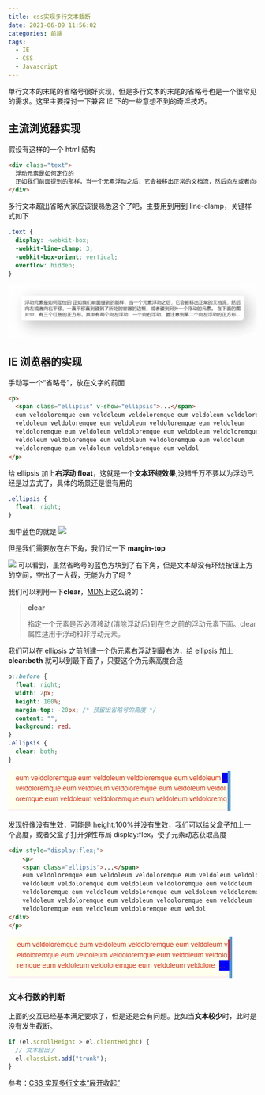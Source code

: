 ```yaml
---
title: css实现多行文本截断
date: 2021-06-09 11:56:02
categories: 前端
tags:
  - IE
  - CSS
  - Javascript
---
```


单行文本的末尾的省略号很好实现，但是多行文本的末尾的省略号也是一个很常见的需求。这里主要探讨一下兼容 IE 下的一些意想不到的奇淫技巧。

<!-- more -->

## 主流浏览器实现

假设有这样的一个 html 结构

```html
<div class="text">
  浮动元素是如何定位的
  正如我们前面提到的那样，当一个元素浮动之后，它会被移出正常的文档流，然后向左或者向右平移，一直平移直到碰到了所处的容器的边框，或者碰到另外一个浮动的元素。
</div>
```

多行文本超出省略大家应该很熟悉这个了吧，主要用到用到 line-clamp，关键样式如下

```css
.text {
  display: -webkit-box;
  -webkit-line-clamp: 3;
  -webkit-box-orient: vertical;
  overflow: hidden;
}
```

![](/images/screenshot/640.png)

## IE 浏览器的实现

手动写一个“省略号”，放在文字的前面

```html
<p>
  <span class="ellipsis" v-show="ellipsis">...</span>
  eum veldoloremque eum veldoleum veldoloremque eum veldoleum veldoloremque eum
  veldoleum veldoloremque eum veldoleum veldoloremque eum veldoleum
  veldoloremque eum veldoleum veldoloremque eum veldoleum veldoloremque eum
  veldoleum veldoloremque eum veldoleum veldoloremque eum veldoleum
  veldoloremque eum veldoleum veldoloremque eum veldol
</p>
```

给 ellipsis 加上**右浮动 float**，这就是一个**文本环绕效果**,没错千万不要以为浮动已经是过去式了，具体的场景还是很有用的

```css
.ellipsis {
  float: right;
}
```

图中蓝色的就是
![](/images/screenshot/微信截图\_20210609142628.pn)

但是我们需要放在右下角，我们试一下 **margin-top**

![](/images/screenshot/微信截图\_20210609143252.pn)
可以看到，虽然省略号的蓝色方块到了右下角，但是文本却没有环绕按钮上方的空间，空出了一大截，无能为力了吗？

我们可以利用一下**clear**，[MDN](https://developer.mozilla.org/zh-CN/docs/Web/CSS/clear)上这么说的：

> **clear**
>
> 指定一个元素是否必须移动(清除浮动后)到在它之前的浮动元素下面。clear 属性适用于浮动和非浮动元素。

我们可以在 ellipsis 之前创建一个伪元素右浮动到最右边，给 ellipsis 加上**clear:both** 就可以到最下面了，只要这个伪元素高度合适

```css
p::before {
  float: right;
  width: 2px;
  height: 100%;
  margin-top: -20px; /* 预留出省略号的高度 */
  content: "";
  background: red;
}
.ellipsis {
  clear: both;
}
```

![](/images/screenshot/微信截图_20210609142628.png)

发现好像没有生效，可能是 height:100%并没有生效，我们可以给父盒子加上一个高度，或者父盒子打开弹性布局 display:flex，使子元素动态获取高度

```html
<div style="display:flex;">
    <p>
    <span class="ellipsis">...</span>
    eum veldoloremque eum veldoleum veldoloremque eum veldoleum veldoloremque eum
    veldoleum veldoloremque eum veldoleum veldoloremque eum veldoleum
    veldoloremque eum veldoleum veldoloremque eum veldoleum veldoloremque eum
    veldoleum veldoloremque eum veldoleum veldoloremque eum veldoleum
    veldoloremque eum veldoleum veldoloremque eum veldol
</div>
</p>

```

![](/images/screenshot/微信截图_20210609153310.png)

### 文本行数的判断

上面的交互已经基本满足要求了，但是还是会有问题。比如当**文本较少**时，此时是没有发生截断。

```js
if (el.scrollHeight > el.clientHeight) {
  // 文本超出了
  el.classList.add("trunk");
}
```

参考：[CSS 实现多行文本“展开收起”](https://juejin.cn/post/6963904955262435336)
